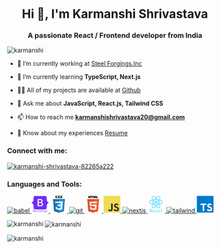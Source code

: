 <h1 align="center">Hi 👋, I'm Karmanshi Shrivastava</h1>
<h3 align="center">A passionate React / Frontend developer from India</h3>

<p align="left"> <img src="https://komarev.com/ghpvc/?username=karmanshi&label=Profile%20views&color=0e75b6&style=flat" alt="karmanshi" /> </p>

- 🔭 I’m currently working at [Steel Forgings.Inc](http://steelforgings.com)

- 🌱 I’m currently learning **TypeScript, Next.js**

- 👨‍💻 All of my projects are available at [Github](https://github.com/karmanshi/)

- 💬 Ask me about **JavaScript, React.js, Tailwind CSS**

- 📫 How to reach me **karmanshishrivastava20@gmail.com**

- 📄 Know about my experiences [Resume](https://drive.google.com/file/d/15FX8M8_OQRwfCxI7_VsvFqzja3yUgjLU/view?usp=sharing)

<h3 align="left">Connect with me:</h3>
<p align="left">
<a href="https://linkedin.com/in/karmanshi-shrivastava-82265a222" target="blank"><img align="center" src="https://raw.githubusercontent.com/rahuldkjain/github-profile-readme-generator/master/src/images/icons/Social/linked-in-alt.svg" alt="karmanshi-shrivastava-82265a222" height="30" width="40" /></a>
</p>

<h3 align="left">Languages and Tools:</h3>
<p align="left"> <a href="https://babeljs.io/" target="_blank" rel="noreferrer"> <img src="https://www.vectorlogo.zone/logos/babeljs/babeljs-icon.svg" alt="babel" width="40" height="40"/> </a> <a href="https://getbootstrap.com" target="_blank" rel="noreferrer"> <img src="https://raw.githubusercontent.com/devicons/devicon/master/icons/bootstrap/bootstrap-plain-wordmark.svg" alt="bootstrap" width="40" height="40"/> </a> <a href="https://www.w3schools.com/css/" target="_blank" rel="noreferrer"> <img src="https://raw.githubusercontent.com/devicons/devicon/master/icons/css3/css3-original-wordmark.svg" alt="css3" width="40" height="40"/> </a> <a href="https://git-scm.com/" target="_blank" rel="noreferrer"> <img src="https://www.vectorlogo.zone/logos/git-scm/git-scm-icon.svg" alt="git" width="40" height="40"/> </a> <a href="https://www.w3.org/html/" target="_blank" rel="noreferrer"> <img src="https://raw.githubusercontent.com/devicons/devicon/master/icons/html5/html5-original-wordmark.svg" alt="html5" width="40" height="40"/> </a> <a href="https://developer.mozilla.org/en-US/docs/Web/JavaScript" target="_blank" rel="noreferrer"> <img src="https://raw.githubusercontent.com/devicons/devicon/master/icons/javascript/javascript-original.svg" alt="javascript" width="40" height="40"/> </a> <a href="https://nextjs.org/" target="_blank" rel="noreferrer"> <img src="https://cdn.worldvectorlogo.com/logos/nextjs-2.svg" alt="nextjs" width="40" height="40"/> </a> <a href="https://reactjs.org/" target="_blank" rel="noreferrer"> <img src="https://raw.githubusercontent.com/devicons/devicon/master/icons/react/react-original-wordmark.svg" alt="react" width="40" height="40"/> </a> <a href="https://tailwindcss.com/" target="_blank" rel="noreferrer"> <img src="https://www.vectorlogo.zone/logos/tailwindcss/tailwindcss-icon.svg" alt="tailwind" width="40" height="40"/> </a> <a href="https://www.typescriptlang.org/" target="_blank" rel="noreferrer"> <img src="https://raw.githubusercontent.com/devicons/devicon/master/icons/typescript/typescript-original.svg" alt="typescript" width="40" height="40"/> </a> </p>

<p><img align="left" src="https://github-readme-stats.vercel.app/api/top-langs?username=karmanshi&show_icons=true&locale=en&layout=compact" alt="karmanshi" /></p>

<p>&nbsp;<img align="center" src="https://github-readme-stats.vercel.app/api?username=karmanshi&show_icons=true&locale=en" alt="karmanshi" /></p>

<p><img align="center" src="https://github-readme-streak-stats.herokuapp.com/?user=karmanshi&" alt="karmanshi" /></p>
